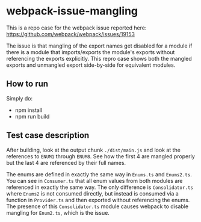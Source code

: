 # webpack-issue-mangling

This is a repo case for the webpack issue reported here: https://github.com/webpack/webpack/issues/19153

The issue is that mangling of the export names get disabled for a module if there is a module that imports/exports the module's exports without referencing the exports explicitly.  This repro case shows both the mangled exports and unmangled export side-by-side for equivalent modules.

## How to run
Simply do:

* npm install
* npm run build

## Test case description
After building, look at the output chunk `./dist/main.js` and look at the references to `ENUM1` through `ENUM8`.  See how the first 4 are mangled properly but the last 4 are referenced by their full names.

The enums are defined in exactly the same way in `Enums.ts` and `Enums2.ts`.  You can see in `Consumer.ts` that all enum values from both modules are referenced in exactly the same way.  The only difference is `Consolidator.ts` where `Enums2` is not consumed directly, but instead is consumed via a function in `Provider.ts` and then exported without referencing the enums.  The presence of this `Consolidator.ts` module causes webpack to disable mangling for `Enum2.ts`, which is the issue.


